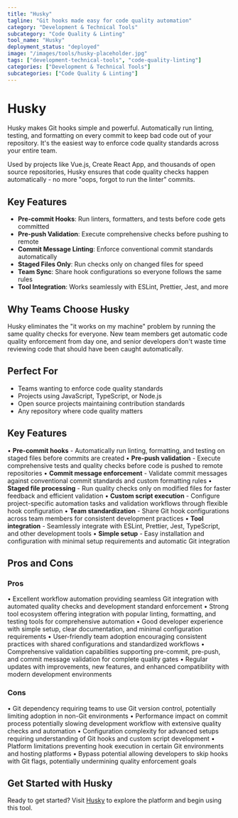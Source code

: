 ```yaml
---
title: "Husky"
tagline: "Git hooks made easy for code quality automation"
category: "Development & Technical Tools"
subcategory: "Code Quality & Linting"
tool_name: "Husky"
deployment_status: "deployed"
image: "/images/tools/husky-placeholder.jpg"
tags: ["development-technical-tools", "code-quality-linting"]
categories: ["Development & Technical Tools"]
subcategories: ["Code Quality & Linting"]
---
```


# Husky

Husky makes Git hooks simple and powerful. Automatically run linting, testing, and formatting on every commit to keep bad code out of your repository. It's the easiest way to enforce code quality standards across your entire team.

Used by projects like Vue.js, Create React App, and thousands of open source repositories, Husky ensures that code quality checks happen automatically - no more "oops, forgot to run the linter" commits.

## Key Features
- **Pre-commit Hooks**: Run linters, formatters, and tests before code gets committed
- **Pre-push Validation**: Execute comprehensive checks before pushing to remote
- **Commit Message Linting**: Enforce conventional commit standards automatically
- **Staged Files Only**: Run checks only on changed files for speed
- **Team Sync**: Share hook configurations so everyone follows the same rules
- **Tool Integration**: Works seamlessly with ESLint, Prettier, Jest, and more

## Why Teams Choose Husky
Husky eliminates the "it works on my machine" problem by running the same quality checks for everyone. New team members get automatic code quality enforcement from day one, and senior developers don't waste time reviewing code that should have been caught automatically.

## Perfect For
- Teams wanting to enforce code quality standards
- Projects using JavaScript, TypeScript, or Node.js
- Open source projects maintaining contribution standards
- Any repository where code quality matters

## Key Features

• **Pre-commit hooks** - Automatically run linting, formatting, and testing on staged files before commits are created
• **Pre-push validation** - Execute comprehensive tests and quality checks before code is pushed to remote repositories
• **Commit message enforcement** - Validate commit messages against conventional commit standards and custom formatting rules
• **Staged file processing** - Run quality checks only on modified files for faster feedback and efficient validation
• **Custom script execution** - Configure project-specific automation tasks and validation workflows through flexible hook configuration
• **Team standardization** - Share Git hook configurations across team members for consistent development practices
• **Tool integration** - Seamlessly integrate with ESLint, Prettier, Jest, TypeScript, and other development tools
• **Simple setup** - Easy installation and configuration with minimal setup requirements and automatic Git integration

## Pros and Cons

### Pros
• Excellent workflow automation providing seamless Git integration with automated quality checks and development standard enforcement
• Strong tool ecosystem offering integration with popular linting, formatting, and testing tools for comprehensive automation
• Good developer experience with simple setup, clear documentation, and minimal configuration requirements
• User-friendly team adoption encouraging consistent practices with shared configurations and standardized workflows
• Comprehensive validation capabilities supporting pre-commit, pre-push, and commit message validation for complete quality gates
• Regular updates with improvements, new features, and enhanced compatibility with modern development environments

### Cons
• Git dependency requiring teams to use Git version control, potentially limiting adoption in non-Git environments
• Performance impact on commit process potentially slowing development workflow with extensive quality checks and automation
• Configuration complexity for advanced setups requiring understanding of Git hooks and custom script development
• Platform limitations preventing hook execution in certain Git environments and hosting platforms
• Bypass potential allowing developers to skip hooks with Git flags, potentially undermining quality enforcement goals

## Get Started with Husky

Ready to get started? Visit [Husky](https://typicode.github.io/husky) to explore the platform and begin using this tool.